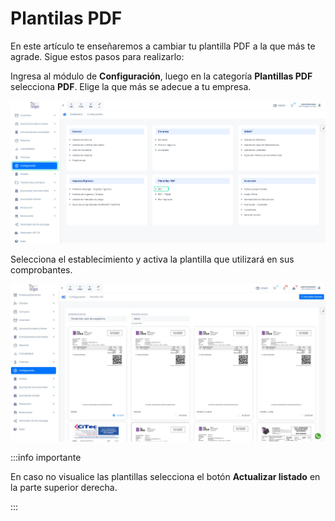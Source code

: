 # Plantilas PDF

En este artículo te enseñaremos a cambiar tu plantilla PDF a la que más te agrade. Sigue estos pasos para realizarlo:

Ingresa al módulo de **Configuración**, luego en la categoría **Plantillas PDF** selecciona **PDF**. Elige la que más se adecue a tu empresa.

![Alt text](img/pdf1.jpg)

Selecciona el establecimiento y activa la plantilla que utilizará en sus comprobantes.

![Alt text](img/pdf2.jpg)

:::info importante

En caso no visualice las plantillas selecciona el botón **Actualizar listado** en la parte superior derecha.

:::
